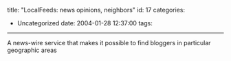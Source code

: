 title: "LocalFeeds: news opinions, neighbors"
id: 17
categories:
  - Uncategorized
date: 2004-01-28 12:37:00
tags:
---

A news-wire service that makes it possible to find bloggers in particular geographic areas